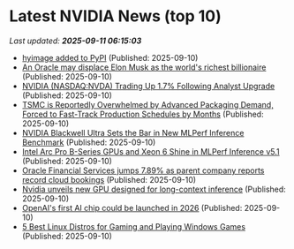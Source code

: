 # Latest NVIDIA News (top 10)
_Last updated: **2025-09-11 06:15:03**_

- [hyimage added to PyPI](https://pypi.org/project/hyimage/) (Published: 2025-09-10)
- [An Oracle may displace Elon Musk as the world's richest billionaire](https://economictimes.indiatimes.com/markets/stocks/news/an-oracle-may-displace-elon-musk-as-the-worlds-richest-billionaire/articleshow/123801297.cms) (Published: 2025-09-10)
- [NVIDIA (NASDAQ:NVDA) Trading Up 1.7% Following Analyst Upgrade](https://www.etfdailynews.com/2025/09/10/nvidia-nasdaqnvda-trading-up-1-7-following-analyst-upgrade/) (Published: 2025-09-10)
- [TSMC is Reportedly Overwhelmed by Advanced Packaging Demand, Forced to Fast-Track Production Schedules by Months](https://wccftech.com/tsmc-is-overwhelmed-by-advanced-packaging-demand-forced-to-fast-track-production/) (Published: 2025-09-10)
- [NVIDIA Blackwell Ultra Sets the Bar in New MLPerf Inference Benchmark](https://www.madshrimps.be/news/nvidia-blackwell-ultra-sets-the-bar-in-new-mlperf-inference-benchmark/) (Published: 2025-09-10)
- [Intel Arc Pro B-Series GPUs and Xeon 6 Shine in MLPerf Inference v5.1](https://www.madshrimps.be/news/intel-arc-pro-b-series-gpus-and-xeon-6-shine-in-mlperf-inference-v5-1/) (Published: 2025-09-10)
- [Oracle Financial Services jumps 7.89% as parent company reports record cloud bookings](https://www.thehindubusinessline.com/markets/stock-markets/oracle-financial-services-jumps-789-as-parent-company-reports-record-cloud-bookings/article70032620.ece) (Published: 2025-09-10)
- [Nvidia unveils new GPU designed for long-context inference](https://biztoc.com/x/169178d79c694c06) (Published: 2025-09-10)
- [OpenAI's first AI chip could be launched in 2026](https://www.ghacks.net/2025/09/10/openais-first-ai-chip-could-be-launched-in-2026/) (Published: 2025-09-10)
- [5 Best Linux Distros for Gaming and Playing Windows Games](https://www.tecmint.com/linux-distros-for-playing-windows-games/) (Published: 2025-09-10)
